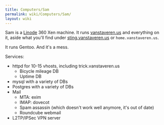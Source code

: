 ```yaml
---
title: Computers/Sam
permalink: wiki/Computers/Sam/
layout: wiki
---
```


Sam is a [Linode](http://www.linode.com/) 360 Xen machine. It runs
[vanstaveren.us](http://vanstaveren.us/) and everything on it, aside
what you'll find under
[sting.vanstaveren.us](http://sting.vanstaveren.us/) or
`home.vanstaveren.us`.

It runs Gentoo. And it's a mess.

Services:

-   httpd for 10-15 vhosts, including trick.vanstaveren.us
    -   Bicycle mileage DB
    -   Uptime DB
-   mysql with a variety of DBs
-   Postgres with a variety of DBs
-   Mail
    -   MTA: exim
    -   IMAP: dovecot
    -   Spam assassin (which doesn't work well anymore, it's out of
        date)
    -   Roundcube webmail
-   L2TP/IPSec VPN server

